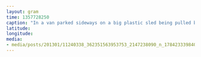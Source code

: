 ```yaml
---
layout: gram
time: 1357728250
caption: "In a van parked sideways on a big plastic sled being pulled by a tractor... that's how I get to work."
latitude: 
longitude: 
media:
- media/posts/201301/11240338_362351563953753_2147238090_n_17842333984000351.jpg
---
```

